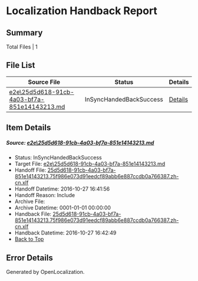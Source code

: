 # <a name='report-top'></a> Localization Handback Report

## Summary
 Total Files | 1

## File List
 Source File | Status | Details 
 ----------- | ------ | ------- 
 [e2e\25d5d618-91cb-4a03-bf7a-851e14143213.md](https://github.com/OpenLocalizationTestOrg/ol-test0/blob/40882003e8255f73e2249c11c7143c75e114fcd3/e2e/25d5d618-91cb-4a03-bf7a-851e14143213.md) | InSyncHandedBackSuccess | [Details](#ad8897b7229bbab5e3ce8c544ef55b4ef91a7c791)

## Item Details
##### <a name='ad8897b7229bbab5e3ce8c544ef55b4ef91a7c791'></a> Source: [e2e\25d5d618-91cb-4a03-bf7a-851e14143213.md](https://github.com/OpenLocalizationTestOrg/ol-test0/blob/40882003e8255f73e2249c11c7143c75e114fcd3/e2e/25d5d618-91cb-4a03-bf7a-851e14143213.md)
* Status: InSyncHandedBackSuccess
* Target File: [e2e\25d5d618-91cb-4a03-bf7a-851e14143213.md](https://github.com/OpenLocalizationTestOrg/ol-test0-zhcn/blob/24d5464d5ed87344adabc673db327aed3be1834b/e2e/25d5d618-91cb-4a03-bf7a-851e14143213.md)
* Handoff File: [25d5d618-91cb-4a03-bf7a-851e14143213.75f986e073d91eedcf89abb6e887ccdb0a766387.zh-cn.xlf](https://github.com/OpenLocalizationTestOrg/ol-test0-handoff/blob/0cb541c2fca330e02ed3584b6c076d17d384825d/ol-handoff/OpenLocalizationTestOrg/ol-test0-zhcn/shujia/ht/25d5d618-91cb-4a03-bf7a-851e14143213.75f986e073d91eedcf89abb6e887ccdb0a766387.zh-cn.xlf)
* Handoff Datetime: 2016-10-27 16:41:56
* Handoff Reason: Include
* Archive File: 
* Archive Datetime: 0001-01-01 00:00:00
* Handback File: [25d5d618-91cb-4a03-bf7a-851e14143213.75f986e073d91eedcf89abb6e887ccdb0a766387.zh-cn.xlf](https://github.com/OpenLocalizationTestOrg/ol-test0-handback/blob/095128e2f9c23075375afef7aeb29cf21c5b5e86/ol-handback/OpenLocalizationTestOrg/ol-test0-zhcn/shujia/ht/25d5d618-91cb-4a03-bf7a-851e14143213.75f986e073d91eedcf89abb6e887ccdb0a766387.zh-cn.xlf)
* Handback Datetime: 2016-10-27 16:42:49
* [Back to Top](#report-top)


## Error Details

Generated by OpenLocalization.
